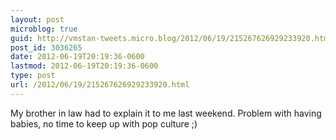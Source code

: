```yaml
---
layout: post
microblog: true
guid: http://vmstan-tweets.micro.blog/2012/06/19/215267626929233920.html
post_id: 3036265
date: 2012-06-19T20:19:36-0600
lastmod: 2012-06-19T20:19:36-0600
type: post
url: /2012/06/19/215267626929233920.html
---
```

My brother in law had to explain it to me last weekend. Problem with having babies, no time to keep up with pop culture ;)
